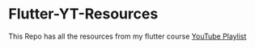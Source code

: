 # Flutter-YT-Resources
This Repo has all the resources from my flutter course [YouTube Playlist](https://www.youtube.com/playlist?list=PLyourplaylistID)


